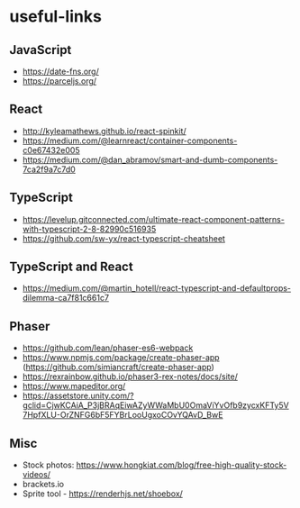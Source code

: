 # useful-links

## JavaScript
* https://date-fns.org/
* https://parceljs.org/

## React
* http://kyleamathews.github.io/react-spinkit/
* https://medium.com/@learnreact/container-components-c0e67432e005
* https://medium.com/@dan_abramov/smart-and-dumb-components-7ca2f9a7c7d0

## TypeScript
* https://levelup.gitconnected.com/ultimate-react-component-patterns-with-typescript-2-8-82990c516935
* https://github.com/sw-yx/react-typescript-cheatsheet

## TypeScript and React
* https://medium.com/@martin_hotell/react-typescript-and-defaultprops-dilemma-ca7f81c661c7

## Phaser
* https://github.com/lean/phaser-es6-webpack
* https://www.npmjs.com/package/create-phaser-app (https://github.com/simiancraft/create-phaser-app)
* https://rexrainbow.github.io/phaser3-rex-notes/docs/site/
* https://www.mapeditor.org/
* https://assetstore.unity.com/?gclid=CjwKCAiA_P3jBRAqEiwAZyWWaMbU0OmaViYvOfb9zycxKFTy5V7HpfXLU-OrZNFG6bF5FYBrLooUgxoCOvYQAvD_BwE

## Misc
* Stock photos: https://www.hongkiat.com/blog/free-high-quality-stock-videos/
* brackets.io
* Sprite tool - https://renderhjs.net/shoebox/
